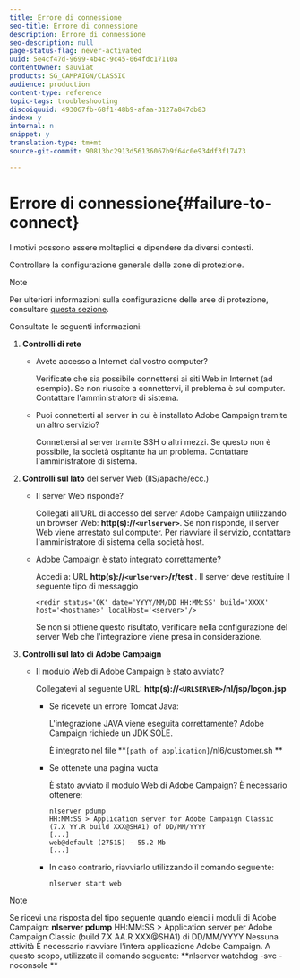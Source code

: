 ```yaml
---
title: Errore di connessione
seo-title: Errore di connessione
description: Errore di connessione
seo-description: null
page-status-flag: never-activated
uuid: 5e4cf47d-9699-4b4c-9c45-064fdc17110a
contentOwner: sauviat
products: SG_CAMPAIGN/CLASSIC
audience: production
content-type: reference
topic-tags: troubleshooting
discoiquuid: 493067fb-68f1-48b9-afaa-3127a847db83
index: y
internal: n
snippet: y
translation-type: tm+mt
source-git-commit: 90813bc2913d56136067b9f64c0e934df3f17473

---
```



# Errore di connessione{#failure-to-connect}

I motivi possono essere molteplici e dipendere da diversi contesti.

Controllare la configurazione generale delle zone di protezione.

>[!NOTE]
>
>Per ulteriori informazioni sulla configurazione delle aree di protezione, consultare [questa sezione](../../installation/using/configuring-campaign-server.md#defining-security-zones).

Consultate le seguenti informazioni:

1. **Controlli di rete**

   * Avete accesso a Internet dal vostro computer?

      Verificate che sia possibile connettersi ai siti Web in Internet (ad esempio). Se non riuscite a connettervi, il problema è sul computer. Contattare l&#39;amministratore di sistema.

   * Puoi connetterti al server in cui è installato Adobe Campaign tramite un altro servizio?

      Connettersi al server tramite SSH o altri mezzi. Se questo non è possibile, la società ospitante ha un problema. Contattare l&#39;amministratore di sistema.

1. **Controlli sul lato** del server Web (IIS/apache/ecc.)

   * Il server Web risponde?

      Collegati all&#39;URL di accesso del server Adobe Campaign utilizzando un browser Web: **http(s)://`<urlserver>`**. Se non risponde, il server Web viene arrestato sul computer. Per riavviare il servizio, contattare l&#39;amministratore di sistema della società host.

   * Adobe Campaign è stato integrato correttamente?

      Accedi a: URL **http(s)://`<urlserver>`/r/test** . Il server deve restituire il seguente tipo di messaggio

      ```
      <redir status='OK' date='YYYY/MM/DD HH:MM:SS' build='XXXX' host='<hostname>' localHost='<server>'/>
      ```

      Se non si ottiene questo risultato, verificare nella configurazione del server Web che l&#39;integrazione viene presa in considerazione.

1. **Controlli sul lato di Adobe Campaign**

   * Il modulo Web di Adobe Campaign è stato avviato?

      Collegatevi al seguente URL: **http(s)://`<URLSERVER>`/nl/jsp/logon.jsp**

      * Se ricevete un errore Tomcat Java:

         L&#39;integrazione JAVA viene eseguita correttamente? Adobe Campaign richiede un JDK SOLE.

         È integrato nel file **`[path of application]`/nl6/customer.sh **

      * Se ottenete una pagina vuota:

         È stato avviato il modulo Web di Adobe Campaign? È necessario ottenere:

         ```
         nlserver pdump
         HH:MM:SS > Application server for Adobe Campaign Classic (7.X YY.R build XXX@SHA1) of DD/MM/YYYY
         [...]
         web@default (27515) - 55.2 Mb
         [...]
         ```

      * In caso contrario, riavviarlo utilizzando il comando seguente:

         ```
         nlserver start web
         ```
>[!NOTE]
>
>Se ricevi una risposta del tipo seguente quando elenci i moduli di Adobe Campaign: **nlserver pdump**
>HH:MM:SS > Application server per Adobe Campaign Classic (build 7.X AA.R XXX@SHA1) di DD/MM/YYYY Nessuna attività È necessario riavviare l&#39;intera applicazione Adobe Campaign. A questo scopo, utilizzate il comando seguente: **nlserver watchdog -svc -noconsole **
